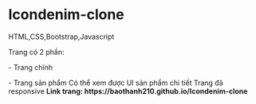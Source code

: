 # Icondenim-clone

<p>HTML,CSS,Bootstrap,Javascript</p>
<p>Trang có 2 phần:</p>
 <p>   - Trang chính </p>
  - Trang sản phẩm
Có thể xem được UI sản phẩm chi tiết
Trang đã responsive
<b>Link trang: https://baothanh210.github.io/Icondenim-clone </b>
